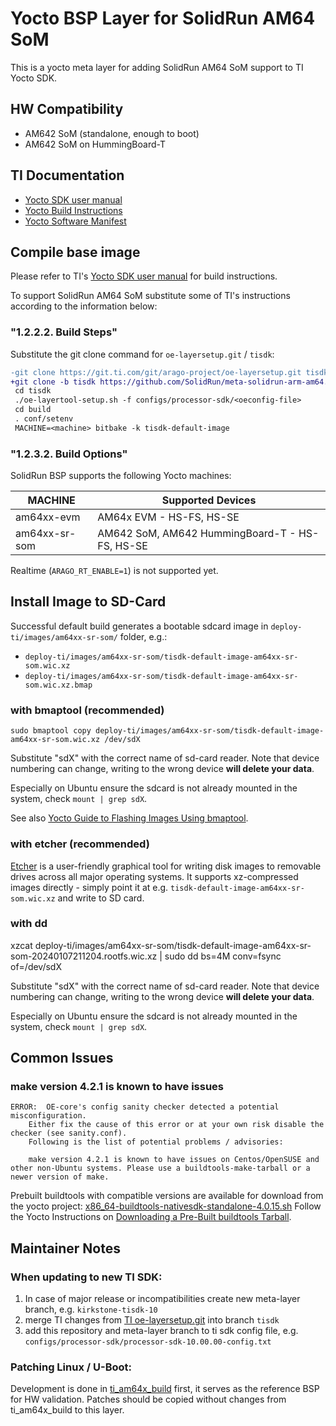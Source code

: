 # Yocto BSP Layer for SolidRun AM64 SoM

This is a yocto meta layer for adding SolidRun AM64 SoM support to TI Yocto SDK.

## HW Compatibility

- AM642 SoM (standalone, enough to boot)
- AM642 SoM on HummingBoard-T

## TI Documentation

- [Yocto SDK user manual](https://software-dl.ti.com/processor-sdk-linux/esd/AM64X/09_01_00_08/exports/docs/devices/AM64X/linux/Overview.html)
- [Yocto Build Instructions](https://software-dl.ti.com/processor-sdk-linux/esd/AM64X/09_01_00_08/exports/docs/linux/Overview_Building_the_SDK.html)
- [Yocto Software Manifest](https://dr-download.ti.com/software-development/software-development-kit-sdk/MD-yXgchBCk98/09.01.00.08/software_manifest_64_non_rt.htm)

## Compile base image

Please refer to TI's [Yocto SDK user manual](https://software-dl.ti.com/processor-sdk-linux/esd/AM64X/09_01_00_08/exports/docs/devices/AM64X/linux/Overview.html) for build instructions.

To support SolidRun AM64 SoM substitute some of TI's instructions according to the information below:

### "1.2.2.2. Build Steps"

Substitute the git clone command for `oe-layersetup.git` / `tisdk`:

```diff
-git clone https://git.ti.com/git/arago-project/oe-layersetup.git tisdk
+git clone -b tisdk https://github.com/SolidRun/meta-solidrun-arm-am64.git tisdk
 cd tisdk
 ./oe-layertool-setup.sh -f configs/processor-sdk/<oeconfig-file>
 cd build
 . conf/setenv
 MACHINE=<machine> bitbake -k tisdk-default-image
```

### "1.2.3.2. Build Options"

SolidRun BSP supports the following Yocto machines:

| MACHINE       | Supported Devices                              |
|---------------|------------------------------------------------|
| am64xx-evm    | AM64x EVM - HS-FS, HS-SE                       |
| am64xx-sr-som | AM642 SoM, AM642 HummingBoard-T - HS-FS, HS-SE |


Realtime (`ARAGO_RT_ENABLE=1`) is not supported yet.

## Install Image to SD-Card

Successful default build generates a bootable sdcard image in `deploy-ti/images/am64xx-sr-som/` folder, e.g.:
- `deploy-ti/images/am64xx-sr-som/tisdk-default-image-am64xx-sr-som.wic.xz`
- `deploy-ti/images/am64xx-sr-som/tisdk-default-image-am64xx-sr-som.wic.xz.bmap`

### with bmaptool (recommended)

    sudo bmaptool copy deploy-ti/images/am64xx-sr-som/tisdk-default-image-am64xx-sr-som.wic.xz /dev/sdX

Substitute "sdX" with the correct name of sd-card reader.
Note that device numbering can change, writing to the wrong device **will delete your data**.

Especially on Ubuntu ensure the sdcard is not already mounted in the system, check `mount | grep sdX`.

See also [Yocto Guide to Flashing Images Using bmaptool](https://docs.yoctoproject.org/dev/dev-manual/bmaptool.html#flashing-images-using-bmaptool).

### with etcher (recommended)

[Etcher](https://etcher.io/) is a user-friendly graphical tool for writing disk images to removable drives across all major operating systems.
It supports xz-compressed images directly - simply point it at e.g. `tisdk-default-image-am64xx-sr-som.wic.xz` and write to SD card.

### with dd

xzcat deploy-ti/images/am64xx-sr-som/tisdk-default-image-am64xx-sr-som-20240107211204.rootfs.wic.xz | sudo dd bs=4M conv=fsync of=/dev/sdX

Substitute "sdX" with the correct name of sd-card reader.
Note that device numbering can change, writing to the wrong device **will delete your data**.

Especially on Ubuntu ensure the sdcard is not already mounted in the system, check `mount | grep sdX`.

## Common Issues

### make version 4.2.1 is known to have issues

```
ERROR:  OE-core's config sanity checker detected a potential misconfiguration.
    Either fix the cause of this error or at your own risk disable the checker (see sanity.conf).
    Following is the list of potential problems / advisories:

    make version 4.2.1 is known to have issues on Centos/OpenSUSE and other non-Ubuntu systems. Please use a buildtools-make-tarball or a newer version of make.
```

Prebuilt buildtools with compatible versions are available for download from the yocto project: [x86_64-buildtools-nativesdk-standalone-4.0.15.sh](https://downloads.yoctoproject.org/releases/yocto/yocto-4.0.15/buildtools/x86_64-buildtools-nativesdk-standalone-4.0.15.sh)
Follow the Yocto Instructions on [Downloading a Pre-Built buildtools Tarball](https://www.rpsys.net/yocto-docs/ref-manual/ref-system-requirements.html#downloading-a-pre-built-buildtools-tarball).

## Maintainer Notes

### When updating to new TI SDK:

1. In case of major release or incompatibilities create new meta-layer branch, e.g. `kirkstone-tisdk-10`
2. merge TI changes from [TI oe-layersetup.git](https://git.ti.com/git/arago-project/oe-layersetup.git) into branch `tisdk`
3. add this repository and meta-layer branch to ti sdk config file, e.g. `configs/processor-sdk/processor-sdk-10.00.00-config.txt`

### Patching Linux / U-Boot:

Development is done in [ti_am64x_build](https://github.com/SolidRun/ti_am64x_build) first, it serves as the reference BSP for HW validation.
Patches should be copied without changes from ti_am64x_build to this layer.
